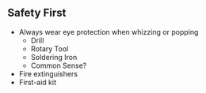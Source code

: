 ##  Safety First

- Always wear eye protection when whizzing or popping
    + Drill
    + Rotary Tool
    + Soldering Iron
    + Common Sense?
- Fire extinguishers
- First-aid kit
